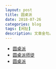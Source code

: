 ```yaml
---
layout: post
title: 圆桌派
date: 2018-07-26
categories: blog
tags: [闲扯]
description: 文章金句。
---
```


- [圆桌派](http://v.baidu.com/show/17363.htm)
- [圆桌派师徒](http://qukantv.net/vod-play-id-6346-src-1-num-1.html)
- [圆桌派](https://neets.cc/search?key=%E5%9C%86%E6%A1%8C%E6%B4%BE)
